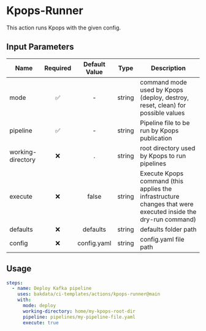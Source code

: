 # Kpops-Runner

This action runs Kpops with the given config.

## Input Parameters

| Name              | Required | Default Value |  Type  | Description                                                                                                   |
| ----------------- | :------: | :-----------: | :----: | ------------------------------------------------------------------------------------------------------------- |
| mode              |    ✅    |       -       | string | command mode used by Kpops (deploy, destroy, reset, clean) for possible values                                |
| pipeline          |    ✅    |       -       | string | Pipeline file to be run by Kpops publication                                                                  |
| working-directory |    ❌    |       .       | string | root directory used by Kpops to run pipelines                                                                 |
| execute           |    ❌    |     false     | string | Execute Kpops command (this applies the infrastructure changes that were executed inside the dry-run command) |
| defaults          |    ❌    |   defaults    | string | defaults folder path                                                                                          |
| config            |    ❌    |  config.yaml  | string | config.yaml file path                                                                                         |

## Usage

```yaml
steps:
  - name: Deploy Kafka pipeline
    uses: bakdata/ci-templates/actions/kpops-runner@main
    with:
      mode: deploy
      working-directory: home/my-kpops-root-dir
      pipeline: pipelines/my-pipeline-file.yaml
      execute: true
```
